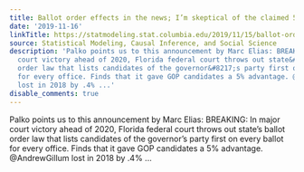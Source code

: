 ```yaml
---
title: Ballot order effects in the news; I’m skeptical of the claimed 5% effect.
date: '2019-11-16'
linkTitle: https://statmodeling.stat.columbia.edu/2019/11/15/ballot-order-effects-in-the-news-im-skeptical-of-the-claimed-5-effect/
source: Statistical Modeling, Causal Inference, and Social Science
description: 'Palko points us to this announcement by Marc Elias: BREAKING: In major
  court victory ahead of 2020, Florida federal court throws out state&#8217;s ballot
  order law that lists candidates of the governor&#8217;s party first on every ballot
  for every office. Finds that it gave GOP candidates a 5% advantage. @AndrewGillum
  lost in 2018 by .4% ...'
disable_comments: true
---
```

Palko points us to this announcement by Marc Elias: BREAKING: In major court victory ahead of 2020, Florida federal court throws out state&#8217;s ballot order law that lists candidates of the governor&#8217;s party first on every ballot for every office. Finds that it gave GOP candidates a 5% advantage. @AndrewGillum lost in 2018 by .4% ...
